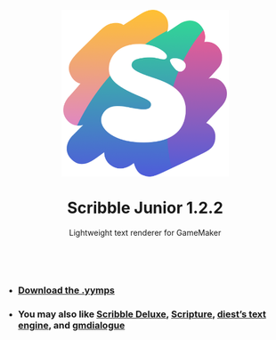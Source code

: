 <p align="center"><img src="https://raw.githubusercontent.com/JujuAdams/ScribbleJunior/master/LOGO.png" style="display:block; margin:auto; width:300px"></p>
<h1 align="center">Scribble Junior 1.2.2</h1>

<p align="center">Lightweight text renderer for GameMaker</p>

&nbsp;

&nbsp;

- ### [Download the .yymps](https://github.com/JujuAdams/ScribbleJunior/releases/)
- ### You may also like [Scribble Deluxe](https://github.com/JujuAdams/Scribble/), [Scripture](https://pixelatedpope.itch.io/scripture), [diest’s text engine](http://michaelvandiest.com/advanced-dialogue-box/), and [gmdialogue](https://github.com/danielpancake/gmdialogue)
